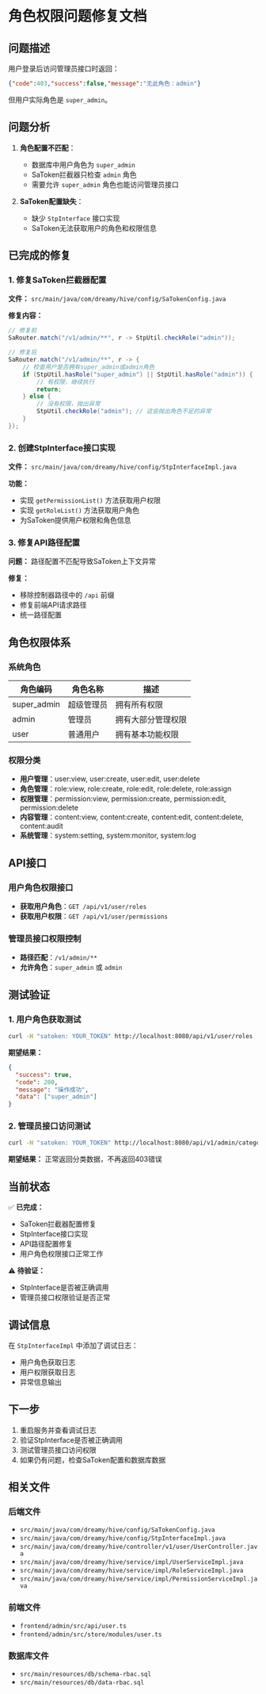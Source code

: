 # 角色权限问题修复文档

## 问题描述

用户登录后访问管理员接口时返回：
```json
{"code":403,"success":false,"message":"无此角色：admin"}
```

但用户实际角色是 `super_admin`。

## 问题分析

1. **角色配置不匹配**：
   - 数据库中用户角色为 `super_admin`
   - SaToken拦截器只检查 `admin` 角色
   - 需要允许 `super_admin` 角色也能访问管理员接口

2. **SaToken配置缺失**：
   - 缺少 `StpInterface` 接口实现
   - SaToken无法获取用户的角色和权限信息

## 已完成的修复

### 1. 修复SaToken拦截器配置

**文件：** `src/main/java/com/dreamy/hive/config/SaTokenConfig.java`

**修复内容：**
```java
// 修复前
SaRouter.match("/v1/admin/**", r -> StpUtil.checkRole("admin"));

// 修复后
SaRouter.match("/v1/admin/**", r -> {
    // 检查用户是否拥有super_admin或admin角色
    if (StpUtil.hasRole("super_admin") || StpUtil.hasRole("admin")) {
        // 有权限，继续执行
        return;
    } else {
        // 没有权限，抛出异常
        StpUtil.checkRole("admin"); // 这会抛出角色不足的异常
    }
});
```

### 2. 创建StpInterface接口实现

**文件：** `src/main/java/com/dreamy/hive/config/StpInterfaceImpl.java`

**功能：**
- 实现 `getPermissionList()` 方法获取用户权限
- 实现 `getRoleList()` 方法获取用户角色
- 为SaToken提供用户权限和角色信息

### 3. 修复API路径配置

**问题：** 路径配置不匹配导致SaToken上下文异常

**修复：**
- 移除控制器路径中的 `/api` 前缀
- 修复前端API请求路径
- 统一路径配置

## 角色权限体系

### 系统角色

| 角色编码 | 角色名称 | 描述 |
|---------|---------|------|
| super_admin | 超级管理员 | 拥有所有权限 |
| admin | 管理员 | 拥有大部分管理权限 |
| user | 普通用户 | 拥有基本功能权限 |

### 权限分类

- **用户管理**：user:view, user:create, user:edit, user:delete
- **角色管理**：role:view, role:create, role:edit, role:delete, role:assign
- **权限管理**：permission:view, permission:create, permission:edit, permission:delete
- **内容管理**：content:view, content:create, content:edit, content:delete, content:audit
- **系统管理**：system:setting, system:monitor, system:log

## API接口

### 用户角色权限接口

- **获取用户角色**：`GET /api/v1/user/roles`
- **获取用户权限**：`GET /api/v1/user/permissions`

### 管理员接口权限控制

- **路径匹配**：`/v1/admin/**`
- **允许角色**：`super_admin` 或 `admin`

## 测试验证

### 1. 用户角色获取测试

```bash
curl -H "satoken: YOUR_TOKEN" http://localhost:8080/api/v1/user/roles
```

**期望结果：**
```json
{
  "success": true,
  "code": 200,
  "message": "操作成功",
  "data": ["super_admin"]
}
```

### 2. 管理员接口访问测试

```bash
curl -H "satoken: YOUR_TOKEN" http://localhost:8080/api/v1/admin/categories/tree
```

**期望结果：** 正常返回分类数据，不再返回403错误

## 当前状态

✅ **已完成：**
- SaToken拦截器配置修复
- StpInterface接口实现
- API路径配置修复
- 用户角色权限接口正常工作

⚠️ **待验证：**
- StpInterface是否被正确调用
- 管理员接口权限验证是否正常

## 调试信息

在 `StpInterfaceImpl` 中添加了调试日志：
- 用户角色获取日志
- 用户权限获取日志
- 异常信息输出

## 下一步

1. 重启服务并查看调试日志
2. 验证StpInterface是否被正确调用
3. 测试管理员接口访问权限
4. 如果仍有问题，检查SaToken配置和数据库数据

## 相关文件

### 后端文件
- `src/main/java/com/dreamy/hive/config/SaTokenConfig.java`
- `src/main/java/com/dreamy/hive/config/StpInterfaceImpl.java`
- `src/main/java/com/dreamy/hive/controller/v1/user/UserController.java`
- `src/main/java/com/dreamy/hive/service/impl/UserServiceImpl.java`
- `src/main/java/com/dreamy/hive/service/impl/RoleServiceImpl.java`
- `src/main/java/com/dreamy/hive/service/impl/PermissionServiceImpl.java`

### 前端文件
- `frontend/admin/src/api/user.ts`
- `frontend/admin/src/store/modules/user.ts`

### 数据库文件
- `src/main/resources/db/schema-rbac.sql`
- `src/main/resources/db/data-rbac.sql` 